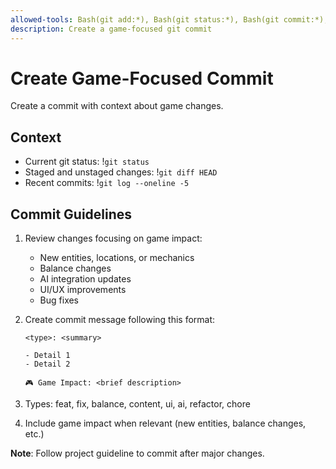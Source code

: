 ```yaml
---
allowed-tools: Bash(git add:*), Bash(git status:*), Bash(git commit:*), Bash(git diff:*)
description: Create a game-focused git commit
---
```


# Create Game-Focused Commit

Create a commit with context about game changes.

## Context

- Current git status: !`git status`
- Staged and unstaged changes: !`git diff HEAD`
- Recent commits: !`git log --oneline -5`

## Commit Guidelines

1. Review changes focusing on game impact:
   - New entities, locations, or mechanics
   - Balance changes
   - AI integration updates
   - UI/UX improvements
   - Bug fixes

2. Create commit message following this format:
   ```
   <type>: <summary>

   - Detail 1
   - Detail 2

   🎮 Game Impact: <brief description>
   ```

3. Types: feat, fix, balance, content, ui, ai, refactor, chore

4. Include game impact when relevant (new entities, balance changes, etc.)

**Note**: Follow project guideline to commit after major changes.
